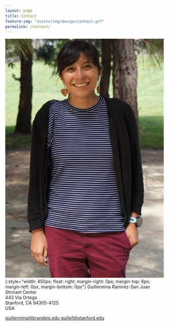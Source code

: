 ```yaml
---
layout: page
title: Contact
feature-img: "assets/img/design/contact.gif"
permalink: /contact/
---
```


![Some Title](../assets/img/design/meep.jpg){:style="width: 450px; float: right; margin-right: 0px; margin-top: 6px; margin-left: 0px, margin-bottom: 0px"}
Guillermina Ramírez-San Juan  
Shriram Center  
443 Via Ortega  
Stanford, CA 94305-4125  
USA

<a href="mailto:guillermina@brandeis.edu" title="Email">
		<span class="fa-stack fa-lg">
            <i class="fa fa-circle fa-stack-2x"></i>
            <i class="fa fa-envelope fa-stack-1x fa-inverse"></i>
        </span> guillermina@brandeis.edu
	</a>
	
<a href="mailto:guille1@stanford.edu" title="Email">
		<span class="fa-stack fa-lg">
            <i class="fa fa-circle fa-stack-2x"></i>
            <i class="fa fa-envelope fa-stack-1x fa-inverse"></i>
        </span> guille1@stanford.edu
	</a>